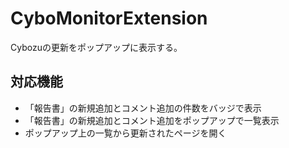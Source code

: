 # CyboMonitorExtension

Cybozuの更新をポップアップに表示する。

## 対応機能
* 「報告書」の新規追加とコメント追加の件数をバッジで表示
* 「報告書」の新規追加とコメント追加をポップアップで一覧表示
* ポップアップ上の一覧から更新されたページを開く
